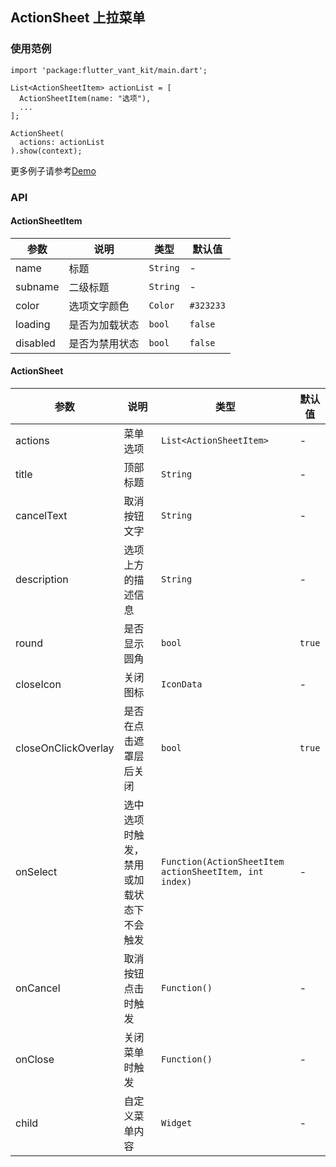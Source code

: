## ActionSheet 上拉菜单

### 使用范例

```
import 'package:flutter_vant_kit/main.dart';

List<ActionSheetItem> actionList = [
  ActionSheetItem(name: "选项"),
  ...
];

ActionSheet(
  actions: actionList
).show(context);
```

更多例子请参考[Demo](https://github.com/benjaken/flutter_vant_kit/blob/master/example/lib/routes/demoActionSheet.dart)

### API

#### ActionSheetItem

| 参数  | 说明  | 类型  | 默认值  |
| ------------ | ------------ | ------------ | ------------ |
| name | 标题 | `String` | - |
| subname | 二级标题 | `String` | - |
| color | 选项文字颜色 | `Color` | `#323233` |
| loading | 是否为加载状态 | `bool` | `false` |
| disabled | 是否为禁用状态 | `bool` | `false` |

#### ActionSheet

| 参数  | 说明  | 类型  | 默认值  |
| ------------ | ------------ | ------------ | ------------ |
| actions | 菜单选项 | `List<ActionSheetItem>` | - |
| title | 顶部标题 | `String` | - |
| cancelText | 取消按钮文字 | `String` | - |
| description | 选项上方的描述信息 | `String` | - |
| round | 是否显示圆角 | `bool` | `true` |
| closeIcon | 关闭图标 | `IconData` | - |
| closeOnClickOverlay | 是否在点击遮罩层后关闭 | `bool` | `true` |
| onSelect | 选中选项时触发，禁用或加载状态下不会触发 | `Function(ActionSheetItem actionSheetItem, int index)` | - |
| onCancel | 取消按钮点击时触发 | `Function()` | - |
| onClose | 关闭菜单时触发 | `Function()` | - |
| child | 自定义菜单内容 | `Widget` | - |
